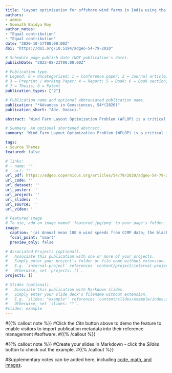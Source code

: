 ```yaml
---
title: "Layout optimization for offshore wind farms in India using the genetic algorithm technique"
authors:
- admin
- Somnath Baidya Roy
author_notes:
- "Equal contribution"
- "Equal contribution"
date: "2020-10-17T00:00:00Z"
doi: "https://doi.org/10.5194/adgeo-54-79-2020"

# Schedule page publish date (NOT publication's date).
publishDate: "2023-08-23T00:00:00Z"

# Publication type.
# Legend: 0 = Uncategorized; 1 = Conference paper; 2 = Journal article;
# 3 = Preprint / Working Paper; 4 = Report; 5 = Book; 6 = Book section;
# 7 = Thesis; 8 = Patent
publication_types: ["2"]

# Publication name and optional abbreviated publication name.
publication: "*Advances in Geosciences, 54*(2020)"
publication_short: "Adv. Geosci."

abstract: 'Wind Farm Layout Optimization Problem (WFLOP) is a critical issue when installing a large wind farm. Many studies have focused on the WFLOP but only for a limited number of turbines and idealized wind speed distributions. In this study, we apply the Genetic Algorithm (GA) to solve the WFLOP for large hypothetical offshore wind farms using real wind data. GA mimics the natural selection process observed in nature, which is the survival of the fittest. The study site is the Palk Strait, located between India and Sri Lanka. This site is a potential hotspot of offshore wind in India. A modified Jensen wake model is used to calculate the wake losses. GA is used to produce optimal layouts for four different wind farms at the specified site. We use two different optimization approaches: one where the number of turbines is kept the same as the thumb rule layout and another where the number of turbines is allowed to vary. The results show that layout optimization leads to large improvements in power generation (up to 28 %), efficiency (up to 34 %), and cost (up to 25 %) compared to the thumb rule due to the reduction in wake losses. Optimized layouts where both the number and locations of turbines are allowed to vary produce better results in terms of efficiency and cost but also leads to lower installed capacity and power generation.'

# Summary. An optional shortened abstract.
summary: 'Wind Farm Layout Optimization Problem (WFLOP) is a critical issue when installing a large wind farm. In this study, we apply the Genetic Algorithm (GA) to solve the WFLOP for large hypothetical offshore wind farms using real wind data. The study site is the Palk Strait, located between India and Sri Lanka. Optimized layouts produce better results in terms of efficiency and cost.'

tags:
- Source Themes
featured: false

# links:
# - name: ""
#   url: ""
url_pdf: https://adgeo.copernicus.org/articles/54/79/2020/adgeo-54-79-2020.pdf
url_code: ''
url_dataset: ''
url_poster: ''
url_project: ''
url_slides: ''
url_source: ''
url_video: ''

# Featured image
# To use, add an image named `featured.jpg/png` to your page's folder. 
image:
  caption: '(a) Annual mean 100 m wind speeds from CCMP data; the black box represents the Palk Strait region. (b) The wind rose for the Palk Strait region. (c) The hypothetical wind farm scenarios considered in this study.'
  focal_point: "smart"
  preview_only: false

# Associated Projects (optional).
#   Associate this publication with one or more of your projects.
#   Simply enter your project's folder or file name without extension.
#   E.g. `internal-project` references `content/project/internal-project/index.md`.
#   Otherwise, set `projects: []`.
projects: []

# Slides (optional).
#   Associate this publication with Markdown slides.
#   Simply enter your slide deck's filename without extension.
#   E.g. `slides: "example"` references `content/slides/example/index.md`.
#   Otherwise, set `slides: ""`.
#slides: example
---
```


#{{% callout note %}}
#Click the *Cite* button above to demo the feature to enable visitors to import publication metadata into their reference management #software.
#{{% /callout %}}

#{{% callout note %}}
#Create your slides in Markdown - click the *Slides* button to check out the example.
#{{% /callout %}}

#Supplementary notes can be added here, including [code, math, and images](https://wowchemy.com/docs/writing-markdown-latex/).

